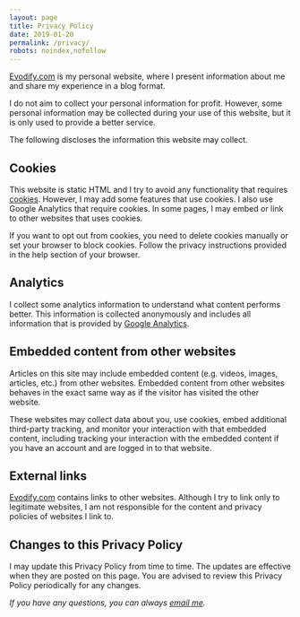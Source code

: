 ```yaml
---
layout: page
title: Privacy Policy
date: 2019-01-20
permalink: /privacy/
robots: noindex,nofollow
---
```



<p><a href="{{ site.baseurl }}/">Evodify.com</a> is my personal website, where I present information about me and share my experience in a blog format. </p>

<p>I do not aim to collect your personal information for profit. However, some personal information may be collected during your use of this website, but it is only used to provide a better service.</p>

<p>The following discloses the information this website may collect.</p>

<h2>Cookies</h2>

<p>This website is static HTML and I try to avoid any functionality that requires <a href="https://en.wikipedia.org/wiki/HTTP_cookie" target="_blank">cookies</a>. However, I may add some features that use cookies. I also use Google Analytics that require cookies. In some pages, I may embed or link to other websites that uses cookies.</p>

<p>If you want to opt out from cookies, you need to delete cookies manually or set your browser to block cookies. Follow the privacy instructions provided in the help section of your browser.</p>

<h2>Analytics</h2>

<p>I collect some analytics information to understand what content performs better. This information is collected anonymously and includes all information that is provided by <a href="https://analytics.google.com" target="_blank">Google Analytics</a>.</p>

<h2>Embedded content from other websites</h2>

<p>Articles on this site may include embedded content (e.g. videos, images, articles, etc.) from other websites. Embedded content from other websites behaves in the exact same way as if the visitor has visited the other website.</p>

<p>These websites may collect data about you, use cookies, embed additional third-party tracking, and monitor your interaction with that embedded content, including tracking your interaction with the embedded content if you have an account and are logged in to that website.</p>

<h2>External links</h2>

<p><a href="{{ site.baseurl }}/">Evodify.com</a> contains links to other websites. Although I try to link only to legitimate websites, I am not responsible for the content and privacy policies of websites I link to.</p>

<h2>Changes to this Privacy Policy</h2>

<p>I may update this Privacy Policy from time to time. The updates are effective when they are posted on this page. You are advised to review this Privacy Policy periodically for any changes.</p>

<p><em>If you have any questions, you can always <a href="mailto:dmytro.kryvokhyzha@evobio.eu">email me</a>.</em></p>

